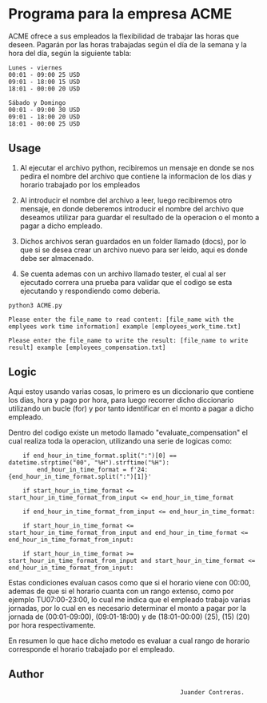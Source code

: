# Programa para la empresa ACME

ACME ofrece a sus empleados la flexibilidad de trabajar las horas que deseen. Pagarán por las horas trabajadas
según el día de la semana y la hora del día, según la siguiente tabla:

```
Lunes - viernes
00:01 - 09:00 25 USD
09:01 - 18:00 15 USD
18:01 - 00:00 20 USD

Sábado y Domingo
00:01 - 09:00 30 USD
09:01 - 18:00 20 USD
18:01 - 00:00 25 USD
```

## Usage

1. Al ejecutar el archivo python, recibiremos un mensaje en donde se nos pedira el nombre del archivo que contiene la informacion
    de los dias y horario trabajado por los empleados

2. Al introducir el nombre del archivo a leer, luego recibiremos otro mensaje, en donde deberemos introducir el nombre del archivo
   que deseamos utilizar para guardar el resultado de la operacion o el monto a pagar a dicho empleado.

3. Dichos archivos seran guardados en un folder llamado (docs), por lo que si se desea crear un archivo nuevo para ser leido, aqui 
    es donde debe ser almacenado.

4. Se cuenta ademas con un archivo llamado tester, el cual al ser ejecutado correra una prueba para validar que el codigo se esta
    ejecutando y respondiendo como deberia.

```
python3 ACME.py

Please enter the file_name to read content: [file_name with the emplyees work time information] example [employees_work_time.txt]

Please enter the file_name to write the result: [file_name to write result] example [employees_compensation.txt]
```

## Logic

Aqui estoy usando varias cosas, lo primero es un diccionario que contiene los dias, hora y pago por hora, para luego recorrer dicho diccionario
utilizando un bucle (for) y por tanto identificar en el monto a pagar a dicho empleado.

Dentro del codigo existe un metodo llamado "evaluate_compensation" el cual realiza toda la operacion, utilizando una serie de logicas como:


```
    if end_hour_in_time_format.split(":")[0] == datetime.strptime("00", "%H").strftime("%H"):
        end_hour_in_time_format = f'24:{end_hour_in_time_format.split(":")[1]}'
```
```
    if start_hour_in_time_format <= start_hour_in_time_format_from_input <= end_hour_in_time_format
```

```
    if end_hour_in_time_format_from_input <= end_hour_in_time_format:
```

```
    if start_hour_in_time_format <= start_hour_in_time_format_from_input and end_hour_in_time_format <= end_hour_in_time_format_from_input:
```

```
    if start_hour_in_time_format >= start_hour_in_time_format_from_input and start_hour_in_time_format <= end_hour_in_time_format_from_input:
```

Estas condiciones evaluan casos como que si el horario viene con 00:00, ademas de que si el horario cuanta con un rango extenso, como por ejemplo
TU07:00-23:00, lo cual me indica que el empleado trabajo varias jornadas, por lo cual en es necesario determinar el monto a pagar por la jornada 
de (00:01-09:00), (09:01-18:00) y de (18:01-00:00) (25), (15) (20) por hora respectivamente.

En resumen lo que hace dicho metodo es evaluar a cual rango de horario corresponde el horario trabajado por el empleado.


## Author

```
                                                Juander Contreras.
```